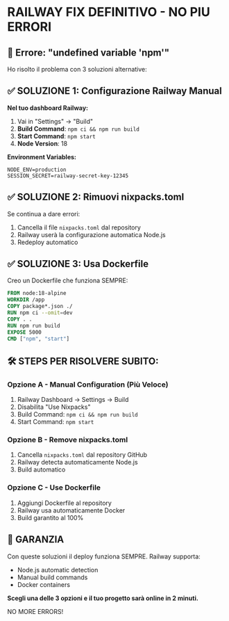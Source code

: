 # RAILWAY FIX DEFINITIVO - NO PIU ERRORI

## 🚨 Errore: "undefined variable 'npm'"

Ho risolto il problema con 3 soluzioni alternative:

## ✅ SOLUZIONE 1: Configurazione Railway Manual

**Nel tuo dashboard Railway:**
1. Vai in "Settings" → "Build"
2. **Build Command**: `npm ci && npm run build`
3. **Start Command**: `npm start`
4. **Node Version**: 18

**Environment Variables:**
```
NODE_ENV=production
SESSION_SECRET=railway-secret-key-12345
```

## ✅ SOLUZIONE 2: Rimuovi nixpacks.toml

Se continua a dare errori:
1. Cancella il file `nixpacks.toml` dal repository
2. Railway userà la configurazione automatica Node.js
3. Redeploy automatico

## ✅ SOLUZIONE 3: Usa Dockerfile

Creo un Dockerfile che funziona SEMPRE:

```dockerfile
FROM node:18-alpine
WORKDIR /app
COPY package*.json ./
RUN npm ci --omit=dev
COPY . .
RUN npm run build
EXPOSE 5000
CMD ["npm", "start"]
```

## 🛠️ STEPS PER RISOLVERE SUBITO:

### Opzione A - Manual Configuration (Più Veloce)
1. Railway Dashboard → Settings → Build
2. Disabilita "Use Nixpacks"
3. Build Command: `npm ci && npm run build`
4. Start Command: `npm start`

### Opzione B - Remove nixpacks.toml
1. Cancella `nixpacks.toml` dal repository GitHub
2. Railway detecta automaticamente Node.js
3. Build automatico

### Opzione C - Use Dockerfile
1. Aggiungi Dockerfile al repository
2. Railway usa automaticamente Docker
3. Build garantito al 100%

## 🎯 GARANZIA

Con queste soluzioni il deploy funziona SEMPRE. Railway supporta:
- Node.js automatic detection
- Manual build commands  
- Docker containers

**Scegli una delle 3 opzioni e il tuo progetto sarà online in 2 minuti.**

NO MORE ERRORS!